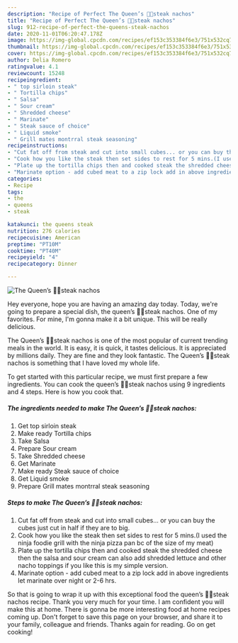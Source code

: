 ```yaml
---
description: "Recipe of Perfect The Queen’s 👑👸steak nachos"
title: "Recipe of Perfect The Queen’s 👑👸steak nachos"
slug: 912-recipe-of-perfect-the-queens-steak-nachos
date: 2020-11-01T06:20:47.178Z
image: https://img-global.cpcdn.com/recipes/ef153c353384f6e3/751x532cq70/the-queens-👑👸steak-nachos-recipe-main-photo.jpg
thumbnail: https://img-global.cpcdn.com/recipes/ef153c353384f6e3/751x532cq70/the-queens-👑👸steak-nachos-recipe-main-photo.jpg
cover: https://img-global.cpcdn.com/recipes/ef153c353384f6e3/751x532cq70/the-queens-👑👸steak-nachos-recipe-main-photo.jpg
author: Delia Romero
ratingvalue: 4.1
reviewcount: 15248
recipeingredient:
- " top sirloin steak"
- " Tortilla chips"
- " Salsa"
- " Sour cream"
- " Shredded cheese"
- " Marinate"
- " Steak sauce of choice"
- " Liquid smoke"
- " Grill mates montrral steak seasoning"
recipeinstructions:
- "Cut fat off from steak and cut into small cubes... or you can buy the cubes just cut in half if they are to big."
- "Cook how you like the steak then set sides to rest for 5 mins.(I used the ninja foodie grill with the ninja pizza pan bc of the size of my meat)"
- "Plate up the tortilla chips then and cooked steak the shredded cheese then the salsa and sour cream can also add shredded lettuce and other nacho toppings if you like this is my simple version."
- "Marinate option - add cubed meat to a zip lock add in above ingredients let marinate over night or 2-6 hrs."
categories:
- Recipe
tags:
- the
- queens
- steak

katakunci: the queens steak 
nutrition: 276 calories
recipecuisine: American
preptime: "PT10M"
cooktime: "PT40M"
recipeyield: "4"
recipecategory: Dinner

---
```



![The Queen’s 👑👸steak nachos](https://img-global.cpcdn.com/recipes/ef153c353384f6e3/751x532cq70/the-queens-👑👸steak-nachos-recipe-main-photo.jpg)

Hey everyone, hope you are having an amazing day today. Today, we're going to prepare a special dish, the queen’s 👑👸steak nachos. One of my favorites. For mine, I'm gonna make it a bit unique. This will be really delicious.



The Queen’s 👑👸steak nachos is one of the most popular of current trending meals in the world. It is easy, it is quick, it tastes delicious. It is appreciated by millions daily. They are fine and they look fantastic. The Queen’s 👑👸steak nachos is something that I have loved my whole life.


To get started with this particular recipe, we must first prepare a few ingredients. You can cook the queen’s 👑👸steak nachos using 9 ingredients and 4 steps. Here is how you cook that.

<!--inarticleads1-->

##### The ingredients needed to make The Queen’s 👑👸steak nachos:

1. Get  top sirloin steak
1. Make ready  Tortilla chips
1. Take  Salsa
1. Prepare  Sour cream
1. Take  Shredded cheese
1. Get  Marinate
1. Make ready  Steak sauce of choice
1. Get  Liquid smoke
1. Prepare  Grill mates montrral steak seasoning




<!--inarticleads2-->

##### Steps to make The Queen’s 👑👸steak nachos:

1. Cut fat off from steak and cut into small cubes... or you can buy the cubes just cut in half if they are to big.
1. Cook how you like the steak then set sides to rest for 5 mins.(I used the ninja foodie grill with the ninja pizza pan bc of the size of my meat)
1. Plate up the tortilla chips then and cooked steak the shredded cheese then the salsa and sour cream can also add shredded lettuce and other nacho toppings if you like this is my simple version.
1. Marinate option - add cubed meat to a zip lock add in above ingredients let marinate over night or 2-6 hrs.




So that is going to wrap it up with this exceptional food the queen’s 👑👸steak nachos recipe. Thank you very much for your time. I am confident you will make this at home. There is gonna be more interesting food at home recipes coming up. Don't forget to save this page on your browser, and share it to your family, colleague and friends. Thanks again for reading. Go on get cooking!

